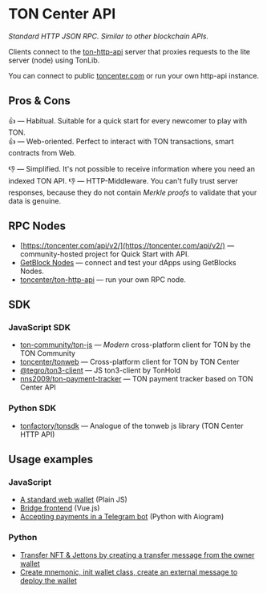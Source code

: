 # TON Center API

_Standard HTTP JSON RPC. Similar to other blockchain APIs._

Clients connect to the [ton-http-api](https://github.com/toncenter/ton-http-api) server that proxies requests to the lite server (node) using TonLib.

You can connect to public [toncenter.com](https://toncenter.com) or run your own http-api instance.

## Pros & Cons

👍 — Habitual. Suitable for a quick start for every newcomer to play with TON.  
👍 — Web-oriented. Perfect to interact with TON transactions, smart contracts from Web.

👎 — Simplified. It's not possible to receive information where you need an indexed TON API.
👎 — HTTP-Middleware. You can't fully trust server responses, because they do not contain _Merkle proofs_ to validate that your data is genuine.  

## RPC Nodes

* [https://toncenter.com/api/v2/](https://toncenter.com/api/v2/) — community-hosted project for Quick Start with API.
* [GetBlock Nodes](https://getblock.io/nodes/ton/) — connect and test your dApps using GetBlocks Nodes.
* [toncenter/ton-http-api](https://github.com/toncenter/ton-http-api) — run your own RPC node.

## SDK

### JavaScript SDK

* [ton-community/ton-js](https://github.com/ton-community/ton) — _Modern_ cross-platform client for TON by the TON Community
* [toncenter/tonweb](https://github.com/toncenter/tonweb) — Cross-platform client for TON by TON Center
* [@tegro/ton3-client](https://github.com/TegroTON/ton3-client) — JS ton3-client by TonHold
* [nns2009/ton-payment-tracker](https://github.com/nns2009/ton-payment-tracker) — TON payment tracker based on TON Center API

### Python SDK

- [tonfactory/tonsdk](https://github.com/tonfactory/tonsdk) — Analogue of the tonweb js library (TON Center HTTP API)

## Usage examples

### JavaScript

- [A standard web wallet](https://github.com/toncenter/ton-wallet) (Plain JS)
- [Bridge frontend](https://github.com/ton-blockchain/bridge) (Vue.js)
- [Accepting payments in a Telegram bot](../payment-processing/accept-payments-in-a-telegram-bot.md) (Python with Aiogram)

### Python

- [Transfer NFT & Jettons by creating a transfer message from the owner wallet](https://github.com/tonfactory/tonsdk#transfer-nft--jettons-by-creating-a-transfer-message-from-an-owner-wallet)
- [Create mnemonic, init wallet class, create an external message to deploy the wallet](https://github.com/tonfactory/tonsdk#create-mnemonic-init-wallet-class-create-external-message-to-deploy-the-wallet)
